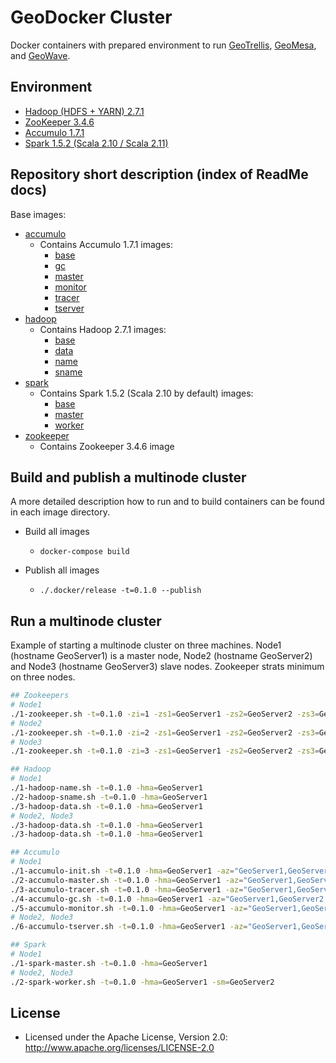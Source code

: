 # GeoDocker Cluster

Docker containers with prepared environment to run [GeoTrellis](https://github.com/geotrellis/geotrellis), [GeoMesa](https://github.com/locationtech/geomesa), and [GeoWave](https://github.com/ngageoint/geowave).

## Environment

* [Hadoop (HDFS + YARN) 2.7.1](https://hadoop.apache.org/)
* [ZooKeeper 3.4.6](https://zookeeper.apache.org/)
* [Accumulo 1.7.1](https://accumulo.apache.org/)
* [Spark 1.5.2 (Scala 2.10 / Scala 2.11)](http://spark.apache.org/)

## Repository short description (index of ReadMe docs)

Base images:

* [accumulo](./accumulo)
  * Contains Accumulo 1.7.1 images: 
    * [base](./accumulo/base) 
    * [gc](./accumulo/gc)
    * [master](./accumulo/master)
    * [monitor](./accumulo/monitor)
    * [tracer](./accumulo/tracer)
    * [tserver](./accumulo/tserver)
* [hadoop](./hadoop)
  * Contains Hadoop 2.7.1 images:
    * [base](./hadoop/base) 
    * [data](./hadoop/data)
    * [name](./hadoop/name)
    * [sname](./hadoop/sname)
* [spark](./spark)
  * Contains Spark 1.5.2 (Scala 2.10 by default) images:
    * [base](./spark/base) 
    * [master](./spark/master)
    * [worker](./spark/worker)
* [zookeeper](./zookeeper)
  * Contains Zookeeper 3.4.6 image    

## Build and publish a multinode cluster

A more detailed description how to run and to build containers can be found in each image directory.

* Build all images
  * `docker-compose build`

* Publish all images
  * `./.docker/release -t=0.1.0 --publish`

## Run a multinode cluster

Example of starting a multinode cluster on three machines. Node1 (hostname GeoServer1) is a master node, Node2 (hostname GeoServer2) and Node3 (hostname GeoServer3) slave nodes. Zookeeper strats minimum on three nodes.

```bash
## Zookeepers
# Node1
./1-zookeeper.sh -t=0.1.0 -zi=1 -zs1=GeoServer1 -zs2=GeoServer2 -zs3=GeoServer3
# Node2
./1-zookeeper.sh -t=0.1.0 -zi=2 -zs1=GeoServer1 -zs2=GeoServer2 -zs3=GeoServer3
# Node3
./1-zookeeper.sh -t=0.1.0 -zi=3 -zs1=GeoServer1 -zs2=GeoServer2 -zs3=GeoServer3

## Hadoop
# Node1
./1-hadoop-name.sh -t=0.1.0 -hma=GeoServer1
./2-hadoop-sname.sh -t=0.1.0 -hma=GeoServer1
./3-hadoop-data.sh -t=0.1.0 -hma=GeoServer1
# Node2, Node3
./3-hadoop-data.sh -t=0.1.0 -hma=GeoServer1
./3-hadoop-data.sh -t=0.1.0 -hma=GeoServer1

## Accumulo
# Node1
./1-accumulo-init.sh -t=0.1.0 -hma=GeoServer1 -az="GeoServer1,GeoServer2,GeoServer3" -as=secret -ap=GisPwd -in=gis
./2-accumulo-master.sh -t=0.1.0 -hma=GeoServer1 -az="GeoServer1,GeoServer2,GeoServer3" -as=secret -ap=GisPwd -in=gis
./3-accumulo-tracer.sh -t=0.1.0 -hma=GeoServer1 -az="GeoServer1,GeoServer2,GeoServer3" -as=secret -ap=GisPwd -in=gis
./4-accumulo-gc.sh -t=0.1.0 -hma=GeoServer1 -az="GeoServer1,GeoServer2,GeoServer3" -as=secret -ap=GisPwd -in=gis
./5-accumulo-monitor.sh -t=0.1.0 -hma=GeoServer1 -az="GeoServer1,GeoServer2,GeoServer3" -as=secret -ap=GisPwd -in=gis
# Node2, Node3
./6-accumulo-tserver.sh -t=0.1.0 -hma=GeoServer1 -az="GeoServer1,GeoServer2,GeoServer3" -as=secret -ap=GisPwd -in=gis

## Spark
# Node1
./1-spark-master.sh -t=0.1.0 -hma=GeoServer1
# Node2, Node3
./2-spark-worker.sh -t=0.1.0 -hma=GeoServer1 -sm=GeoServer2
```

## License

* Licensed under the Apache License, Version 2.0: http://www.apache.org/licenses/LICENSE-2.0

